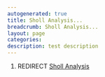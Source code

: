 ```yaml
---
autogenerated: true
title: Sholl Analysis...
breadcrumb: Sholl Analysis...
layout: page
categories: 
description: test description
---
```


1.  REDIRECT [Sholl Analysis](Sholl_Analysis)
